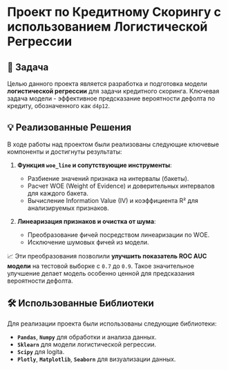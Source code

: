 # Проект по Кредитному Скорингу с использованием Логистической Регрессии

## 🎯 Задача
Целью данного проекта является разработка и подготовка модели **логистической регрессии** для задачи кредитного скоринга. Ключевая задача модели - эффективное предсказание вероятности дефолта по кредиту, обозначенного как `d4p12`.

## 💡 Реализованные Решения

В ходе работы над проектом были реализованы следующие ключевые компоненты и достигнуты результаты:

1. **Функция `woe_line` и сопутствующие инструменты**:
   - Разбиение значений признака на интервалы (бакеты).
   - Расчет WOE (Weight of Evidence) и доверительных интервалов для каждого бакета.
   - Вычисление Information Value (IV) и коэффициента R² для анализируемых признаков.

2. **Линеаризация признаков и очистка от шума**:
   - Преобразование фичей посредством линеаризации по WOE.
   - Исключение шумовых фичей из модели.

📈 Эти преобразования позволили **улучшить показатель ROC AUC модели** на тестовой выборке с `0.7` до `0.9`. Такое значительное улучшение делает модель особенно ценной для предсказания вероятности дефолта.

## 🛠 Использованные Библиотеки

Для реализации проекта были использованы следующие библиотеки:

- **`Pandas`**, **`Numpy`** для обработки и анализа данных.
- **`Sklearn`** для модели логистической регрессии.
- **`Scipy`** для logita.
- **`Plotly`**, **`Matplotlib`**, **`Seaborn`** для визуализации данных.
